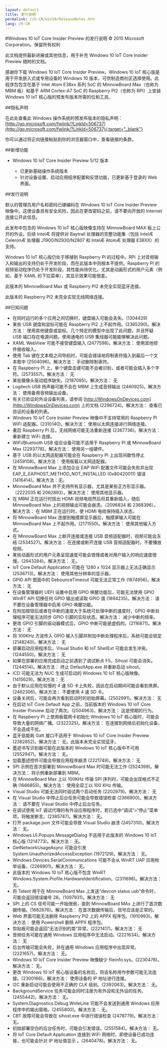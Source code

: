 ```yaml
---
layout: default
title: 发行说明
permalink: /zh-CN/win10/ReleaseNotes.htm
lang: zh-CN
---
```


#Windows 10 IoT Core Insider Preview 的发行说明
&copy; 2015 Microsoft Corporation。保留所有权利

此文档提供最新进展或其他信息，用于补充 Windows 10 IoT Core Insider Preview 随附的文档。

感谢你下载 Windows 10 IoT Core Insider Preview。Windows 10 IoT 核心版是用于开发嵌入式或专用设备的 Windows 10 版本，可供制造商社区选择使用。此程序包包含在基于 Intel Atom E38xx 系列 SoC 的 MinnowBoard Max（也称为 MBM 板）和基于 ARM Cortex-A7 SoC 的 Raspberry PI2（也称为 RPI）上安装 Windows 10 IoT 核心版的预发布版本所需的位和工具。

##隐私声明

在此处查看此 Windows 操作系统的预发布版本的隐私声明：[http://go.microsoft.com/fwlink/?LinkId=506737](http://go.microsoft.com/fwlink/?LinkId=506737){:target="_blank"}

你可以通过将正向链接粘贴到你的浏览器窗口中，查看链接的条款。

##新增功能
* Windows 10 IoT Core Insider Preview 5/12 版本

    * 已更新基础操作系统版本
    * 针对设备设置、启动应用程序配置和反馈功能，已更新基于登录的 Web 界面。

##发行说明

默认的管理员用户名和密码已硬编码在 Windows 10 IoT Core Insider Preview 映像中。这使设备具有安全风险，因此在更改密码之前，请不要向开放的 Internet 连接公开此信息。

此发布中包含的 Windows 10 IoT 核心版映像支持在 MinnowBoard MAX 板上公开的外设。后续 IntelÆ 将提供对 Baytrail 处理器的完整功能集（包括 IntelÆ CeleronÆ 处理器 J1900/N2930/N2807 和 IntelÆ AtomÆ 处理器 E38XX）的支持。

Windows 10 IoT 核心版仍处于移植到 Raspberry PI 的过程中。RPI 上对音频输入和输出的支持仍处于开发阶段，而在此版本中则根本不提供。Raspberry PI 的视频驱动程序仍处于开发阶段，其性能尚待优化。尤其是动画形式的用户元素（例如，基于 XAML 的下拉菜单），其显示效果可能很差。

此版本的 MinnowBoard Max 或 Raspberry PI2 未完全实现蓝牙连接。

此版本的 Raspberry PI2 未完全实现无线网络连接。

##已知问题

* 在同时运行的多个应用之间切换时，键盘输入可能会丢失。\(1304429\)
* 某些 USB 键盘和鼠标可能在 Raspberry PI2 上不起作用。\(2365290\)。解决方法： 使用其他键盘或鼠标。几个特定的模型中出现了此问题，并且怀疑 USB 端口存在电源问题。使用通电的 USB 集线器可能能够解决此问题。
* XAML WebView 可能不接受键盘输入 \(2477598\)。解决方法： 使用其他控件接收输入。
* 使用 Tab 键在文本框之间导航时，可能会错误地将制表符插入到最后一个文本框中 \(2504096\)。解决方法： 手动删除制表符。
* 在 Raspberry PI 上，单个键盘击键可能不会被识别，或者可能会插入多个字符。\(2573557\)。解决方法： 无
* 某些摄像头驱动程序缺失。\(2187095\)。解决方法： 无
* Logitech USB 扬声器可能不会在 MBM 上生成音频输出 \(2460925\)。解决方法： 使用备用音频输出设备。
* 有关已验证的外设设备列表，请参阅 [http://WindowsOnDevices.com](http://WindowsOnDevices.com) 上的文档 \(2296724\)。解决方法： 查看已验证的设备的列表。
* Windows 10 IoT Core Insider Preview 映像中不支持常用的 Raspberry PI WiFi 适配器。\(2310140\)。解决方法： 使用以太网连接进行网络连接。
* 重启 Raspberry PI 后，无线网络可能无法重新连接 \(2367736\)。解决方法： 重新建立 WiFi 连接。
* WiFi/Bluetooth USB 组合设备可能不适用于 Raspberry PI 或 MinnowBoard Max \(2293778\)。解决方法： 使用另一组硬件。
* 基于 USB 的以太网适配器可能会在 Raspberry PI 上出现间歇性停止 \(2459108\)。解决方法： 使用板载以太网适配器。
* 在 MinnowBoard Max 上添加企业 EAP WiFi 配置文件可能会失败并出现 EAP\_E\_EAPHOST\_METHOD\_NOT\_INSTALLED \(0x80420011\) 错误 \(1416414\)。解决方法：无。
* MinnowBoard Max 并不支持所有显示器，尤其是某些正方形显示器。（2222035 和 2062893）。解决方法： 使用其他显示器。
* 在 MBM 正在运行时拔出 HDMI 视频电缆然后将其重新插入，随后 MinnowBoard Max 上的视频输出可能会崩溃。（2096834 和 2368396）。解决方法： 在 MBM 正在运行时，使 HDMI 电缆保持插入状态。
* 将 MinnowBoard Max 连接到触摸屏显示器后，触摸屏输入可能在 MinnowBoard Max 上不起作用。\(2171550\)。解决方法： 使用其他输入方式。
* 在 MinnowBoard Max 上断开连接或连接 USB 音频适配器时，视频可能会冻结 \(2534527\)。解决方法： 在连接或断开连接 USB 音频适配器时，不要播放视频。
* 某些动画形式的用户元素呈现速度可能会很慢或者对用户输入的响应速度很慢。\(2643284\)。解决方法： 无。
* IoT Core Default Application 可能在 1280 x 1024 显示器上无法正确显示 \(2536713\)。解决方法： 使用其他分辨率的显示器。
* GPIO API 图面中的 DebounceTimeout 可能无法正常工作 \(1874956\)。解决方法： 无
* 在设备管理器的 UEFI 设置中启用 GPIO 唤醒功能后，可能无法使用 GPIO WinRT API 切换任何 GPIO 输出或读取 GPIO 值 \(1894235\)。解决方法： 请不要在设备管理器中启用 GPIO 唤醒功能。
* 在附加按钮后或者在中断的速度大于系统可处理中断的速度时，GPIO 中断处理程序可能无法同步 GPIO 引脚的实际状态。解决方法： 减少中断的频率。
* 更改 GPIO 引脚的驱动器模式后，GPIO 中断可能是虚假的。\(2116871\)。解决方法： 无
* 将 100KHz 方波传入 GPIO 输入引脚并附加中断处理程序后，系统可能会锁定 \(2148240\)。解决方法： 无
* 部署启动应用程序后，Visual Studio 和 IoT ShellExt 可能会发生冲突。\(1244550\)。解决方法： 无
* 如果在部署的应用完成启动之前遇到了调试断点 F5，Sihost 可能会消失。\(1244514\)。解决方法： 终止 DefaultApp.exe 并重新启动 sihost。
* ICD 可能无法为 NUC 生成可启动的 Windows 10 IoT 核心版映像。\(1415629\)。解决方法： 无
* 由于默认应用在较慢的 4 速 SD 卡上失败，因此在启动期间可能会看到黑屏。\(2462306\)。解决方法： 不要使用 4 速 SD 卡。
* 设备关闭后，可能会再次看到启动时的初始屏幕。\(2502991\)。解决方法： 无
* 在启动 IoT Core Default App 之前，当前版本的 Windows 10 IoT Core Insider Preview 启动了两次。\(2504963\)。解决方法： 这是预期的行为。
* 在 Raspberry PI 上使用板载网卡初始化 Windows 10 IoT 核心版时，可能会导致大量的网络广播。\(2322325\)。解决方法： 在连接到网络后初始化设备，不会造成干扰。
* 蓝牙低能耗 Gatt 接口不适用于 Windows 10 IoT Core Insider Preview \(2382852\)。解决方法： 无。此版本未完全实现蓝牙。
* 墨迹书写识别器可能在此版本的  Windows 10 IoT 核心版中不可用 \(2552947\)。解决方法： 无。
* 加载墨迹控件可能会导致应用程序崩溃 \(2221749\)。解决方法： 无
* SPI 示例在首次部署到 MinnowBoard Max 时可能无法工作 \(2524399\)。解决方法： 将示例重新部署到 MBM。
* 在 MinnowBoard Max 上以 100KHz 传输 SPI 序列时，可能会出现格式不正确 \(1666855\)。解决方法： 使用全双工以 100 KHz 传输。
* Visual Studio 可能无法同时调试两个启动任务 \(2202979\)。解决方法： 无
* 在 Visual Studio 中停止后台任务可能会导致错误检查 \(2366900\)。解决方法： 请不要在 Visual Studio 中停止后台任务。
* 在调试使用 IoT 调试代理的有外设应用程序时，若已选中“调试”\>“停止”菜单项，将触发断言。\(2385747\)。解决方法： 无。
* 打开 package.json 文件可能会导致 Visual Studio 崩溃 \(2457310\)。解决方法： 无。
* Windows.UI.Popups.MessageDialog 不适用于此版本的 Windows 10 IoT 核心版 \(1214773\)。解决方法： 无。
* GetNetworkUsageAsync 可能会引发 System.UnauthorizedAccessException \(1972129\)。解决方法： 无。
* Windows.Devices.SerialCommunications 可能不会从 WinRT UAP 应用枚举设备。\(2266901\)。解决方法： 无。
* 此版本的 Windows 10 IoT 核心版不包含 WinRT Windows.System.Profile.HardwareIdentification。\(2311696\)。解决方法： 无。
* 将 Telent 用于在 MinnowBoard Max 上发送“devcon status usb”命令时，可能会返回错误编号 28。\(1097931\)。解决方法： 无
* SPI 上的 CS 信号可能一开始很弱，直到 MinnowBoard MAx 上进行了首次数据传输。\(1682876\)。解决方法： 在首次数据传输后，信号应该是正常的。
* Web 界面可能无法删除 Raspberry PI2 上的 APPX 程序包。\(1910993\)。解决方法： 使用 Powershell 删除 APPX 程序包。
* 剪贴板可能会返回“无法识别的类”异常。\(2221417\)。解决方法： 无
* 音频任务可能在通用 Windows 应用程序中无法启动。\(2221634\)。解决方法： 无
* 后台传输可能会失败，并在通用 Windows 应用程序中出现异常。\(2221657\)。解决方法： 无。
* Windows 10 IoT Core Insider Preview 映像缺少 fileinfo.sys。\(2230476\)。解决方法： 无。
* 更改 Windows 10 IoT 核心版设备的名称后，将该名称用作参数可能无法连接。\(2300166\)。解决方法： 使用设备的 IP 地址进行连接。
* I2C 重新启动可能会使用不正确的 CLK 级别。\(2392063\)。解决方法： 无。
* BackgroundService 任务可能会同时注册为有外设和无外设的任务。\(2455442\)。解决方法： 无。
* System.Diagnostics.Debug.WriteLine 可能不会发送到通用 Windows 应用程序中的输出窗格。\(2455800\)。解决方法： 无。
* CBT 故障可能会导致在 sihost.exe 中进行错误检查 \(2478779\)。解决方法： 无。
* 初始部署空白的后台任务时，可能会引发错误。\(2551584\)。解决方法： 无。
* 将 IoT Core Default Application 连接到 WiFi 网络时，即使设备已成功连接，也可能会针对 IP 地址值显示 <empty>。\(2640478\)。解决方法： 无。
